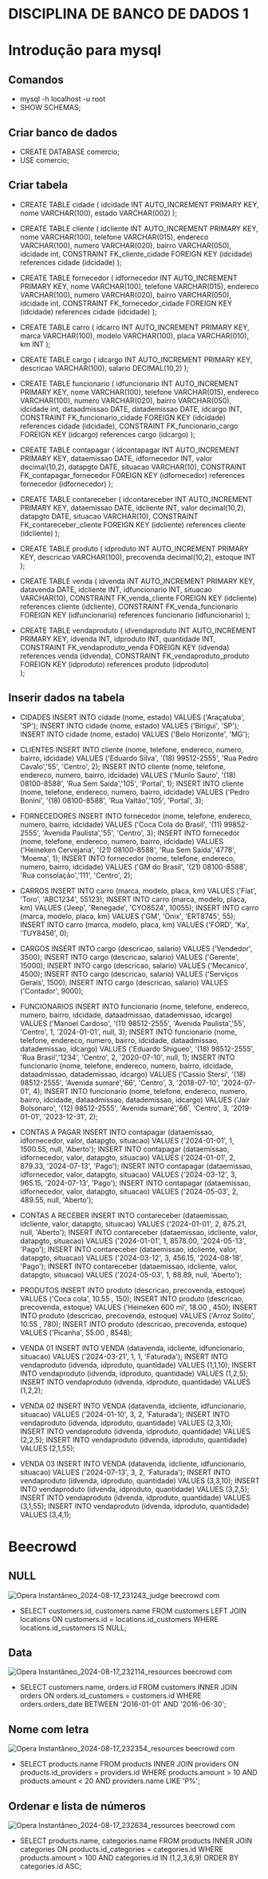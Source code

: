 # DISCIPLINA DE BANCO DE DADOS 1
# Introdução para mysql
## Comandos
  - mysql -h localhost -u root
  - SHOW SCHEMAS;

## Criar banco de dados
  - CREATE DATABASE comercio;
  - USE comercio;

## Criar tabela
  - CREATE TABLE cidade
    (
    	idcidade 	INT AUTO_INCREMENT PRIMARY KEY,
      nome		VARCHAR(100),
      estado		VARCHAR(002)
    );
    
  - CREATE TABLE cliente
    (
    	idcliente   INT AUTO_INCREMENT PRIMARY KEY,
      nome		VARCHAR(100),
      telefone	VARCHAR(015),
      endereco	VARCHAR(100),
      numero		VARCHAR(020),
      bairro		VARCHAR(050),
      idcidade	int,
      CONSTRAINT FK_cliente_cidade 
      FOREIGN KEY (idcidade) references cidade (idcidade)
    );
    
  - CREATE TABLE fornecedor
    (
    	idfornecedor INT AUTO_INCREMENT PRIMARY KEY,
      nome		 VARCHAR(100),
      telefone	 VARCHAR(015),
      endereco	 VARCHAR(100),
      numero		 VARCHAR(020),
      bairro		 VARCHAR(050),
      idcidade	 int,
      CONSTRAINT FK_fornecedor_cidade 
      FOREIGN KEY (idcidade) references cidade (idcidade)
    );
    
  - CREATE TABLE carro
    (
    	idcarro 	 INT AUTO_INCREMENT PRIMARY KEY,
      marca		 VARCHAR(100),
      modelo		 VARCHAR(100),
      placa		 VARCHAR(010),
      km			 INT
    );
    
  - CREATE TABLE cargo
    (
    	idcargo		 INT AUTO_INCREMENT PRIMARY KEY,
      descricao	 VARCHAR(100),
      salario		 DECIMAL(10,2)
    );
    
  - CREATE TABLE funcionario
    (
    	idfuncionario INT AUTO_INCREMENT PRIMARY KEY,
      nome		  VARCHAR(100),
      telefone	  VARCHAR(015),
      endereco	  VARCHAR(100),
      numero		  VARCHAR(020),
      bairro		  VARCHAR(050),
    	idcidade	 int,
      dataadmissao  DATE,
      datademissao  DATE,
      idcargo		  INT,
      CONSTRAINT FK_funcionario_cidade 
      FOREIGN KEY (idcidade) references cidade (idcidade),
      CONSTRAINT FK_funcionario_cargo
      FOREIGN KEY (idcargo) references cargo (idcargo)
    );
    
  - CREATE TABLE contapagar
    (
    	idcontapagar 	INT AUTO_INCREMENT PRIMARY KEY,
      dataemissao		DATE,
      idfornecedor	INT,
      valor			decimal(10,2),
      datapgto		DATE,
      situacao		VARCHAR(10),
      CONSTRAINT FK_contapagar_fornecedor
      FOREIGN KEY (idfornecedor) references fornecedor (idfornecedor)
    );
    
  - CREATE TABLE contareceber
    (
    	idcontareceber	INT AUTO_INCREMENT PRIMARY KEY,
      dataemissao		DATE,
      idcliente 		INT,
      valor			decimal(10,2),
      datapgto		DATE,
      situacao		VARCHAR(10),
      CONSTRAINT FK_contareceber_cliente
      FOREIGN KEY (idcliente) references cliente (idcliente)
    );
    
  - CREATE TABLE produto
    (
    	idproduto		INT AUTO_INCREMENT PRIMARY KEY,
      descricao		VARCHAR(100),
      precovenda		decimal(10,2),
      estoque			INT
    );
    
  - CREATE TABLE venda
    (
    	idvenda 		INT AUTO_INCREMENT PRIMARY KEY,
      datavenda		DATE,
      idcliente		INT,
      idfuncionario	INT,
    	situacao		VARCHAR(10),
      CONSTRAINT FK_venda_cliente
      FOREIGN KEY (idcliente) references cliente (idcliente),
    	CONSTRAINT FK_venda_funcionario
      FOREIGN KEY (idfuncionario) references funcionario (idfuncionario)
    );
    
  - CREATE TABLE vendaproduto
    (
    	idvendaproduto 	INT AUTO_INCREMENT PRIMARY KEY,
    	idvenda 		INT,
      idproduto		INT,
      quantidade		INT,
      CONSTRAINT FK_vendaproduto_venda
      FOREIGN KEY (idvenda) references venda (idvenda),
    	CONSTRAINT FK_vendaproduto_produto
      FOREIGN KEY (idproduto) references produto (idproduto)    
    );

## Inserir dados na tabela
  - CIDADES
  INSERT INTO cidade (nome, estado) VALUES ('Araçatuba', 'SP');
  INSERT INTO cidade (nome, estado) VALUES ('Birigui', 'SP');
  INSERT INTO cidade (nome, estado) VALUES ('Belo Horizonte', 'MG');
  
  - CLIENTES
  INSERT INTO cliente (nome, telefone, endereco, numero, bairro, idcidade)
  VALUES ('Eduardo Silva', '(18) 99512-2555', 'Rua Pedro Cavalo','55', 'Centro', 2);
  INSERT INTO cliente (nome, telefone, endereco, numero, bairro, idcidade)
  VALUES ('Murilo Sauro', '(18) 08100-8588', 'Rua Sem Saída','105', 'Portal', 1);
  INSERT INTO cliente (nome, telefone, endereco, numero, bairro, idcidade)
  VALUES ('Pedro Bonini', '(18) 08100-8588', 'Rua Valtão','105', 'Portal', 3);
  
  - FORNECEDORES
  INSERT INTO fornecedor (nome, telefone, endereco, numero, bairro, idcidade)
  VALUES ('Coca Cola do Brasil', '(11) 99852-2555', 'Avenida Paulista','55', 'Centro', 3);
  INSERT INTO fornecedor (nome, telefone, endereco, numero, bairro, idcidade)
  VALUES ('Heineken Cervejaria', '(21) 08100-8588', 'Rua Sem Saída','4778', 'Moema', 1);
  INSERT INTO fornecedor (nome, telefone, endereco, numero, bairro, idcidade)
  VALUES ('GM do Brasil', '(21) 08100-8588', 'Rua consolação','111', 'Centro', 2);
  
  - CARROS 
  INSERT INTO carro (marca, modelo, placa, km) VALUES ('Fiat', 'Toro', 'ABC1234', 55123);
  INSERT INTO carro (marca, modelo, placa, km) VALUES ('Jeep', 'Renegade', 'CYO8524', 10055);
  INSERT INTO carro (marca, modelo, placa, km) VALUES ('GM', 'Onix', 'ERT8745', 55);
  INSERT INTO carro (marca, modelo, placa, km) VALUES ('FORD', 'Ka', 'TUY8456', 0);
  
  - CARGOS
  INSERT INTO cargo (descricao, salario) VALUES ('Vendedor', 3500);
  INSERT INTO cargo (descricao, salario) VALUES ('Gerente', 15000);
  INSERT INTO cargo (descricao, salario) VALUES ('Mecanico', 4500);
  INSERT INTO cargo (descricao, salario) VALUES ('Serviços Gerais', 1500);
  INSERT INTO cargo (descricao, salario) VALUES ('Contador', 9000);
  
  - FUNCIONARIOS
  INSERT INTO funcionario (nome, telefone, endereco, numero, bairro, idcidade, dataadmissao, datademissao, idcargo)
  VALUES ('Manoel Cardoso', '(11) 98512-2555', 'Avenida Paulista','55', 'Centro', 1, '2024-01-01', null, 3);
  INSERT INTO funcionario (nome, telefone, endereco, numero, bairro, idcidade, dataadmissao, datademissao, idcargo)
  VALUES ('Eduardo Shigueo', '(18) 98512-2555', 'Rua Brasil','1234', 'Centro', 2, '2020-07-10', null, 1);
  INSERT INTO funcionario (nome, telefone, endereco, numero, bairro, idcidade, dataadmissao, datademissao, idcargo)
  VALUES ('Cassio Stersi', '(18) 98512-2555', 'Avenida sumaré','66', 'Centro', 3, '2018-07-10', '2024-07-01', 4);
  INSERT INTO funcionario (nome, telefone, endereco, numero, bairro, idcidade, dataadmissao, datademissao, idcargo)
  VALUES ('Jair Bolsonaro', '(12) 98512-2555', 'Avenida sumaré','66', 'Centro', 3, '2019-01-01', '2023-12-31', 2);
  
  - CONTAS A PAGAR
  INSERT INTO contapagar (dataemissao, idfornecedor, valor, datapgto, situacao)
  VALUES ('2024-01-01', 1, 1500.55, null, 'Aberto');
  INSERT INTO contapagar (dataemissao, idfornecedor, valor, datapgto, situacao)
  VALUES ('2024-01-01', 2, 879.33, '2024-07-13', 'Pago');
  INSERT INTO contapagar (dataemissao, idfornecedor, valor, datapgto, situacao)
  VALUES ('2024-03-12', 3, 965.15, '2024-07-13', 'Pago');
  INSERT INTO contapagar (dataemissao, idfornecedor, valor, datapgto, situacao)
  VALUES ('2024-05-03', 2, 489.55, null, 'Aberto');
  
  - CONTAS A RECEBER
  INSERT INTO contareceber (dataemissao, idcliente, valor, datapgto, situacao)
  VALUES ('2024-01-01', 2, 875.21, null, 'Aberto');
  INSERT INTO contareceber (dataemissao, idcliente, valor, datapgto, situacao)
  VALUES ('2024-01-01', 1, 8578.00, '2024-05-13', 'Pago');
  INSERT INTO contareceber (dataemissao, idcliente, valor, datapgto, situacao)
  VALUES ('2024-03-12', 3, 456.15, '2024-08-18', 'Pago');
  INSERT INTO contareceber (dataemissao, idcliente, valor, datapgto, situacao)
  VALUES ('2024-05-03', 1, 88.89, null, 'Aberto');
  
  - PRODUTOS
  INSERT INTO produto (descricao, precovenda, estoque) VALUES ('Coca cola', 10.55 , 150);
  INSERT INTO produto (descricao, precovenda, estoque) VALUES ('Heineken 600 ml', 18.00 , 450);
  INSERT INTO produto (descricao, precovenda, estoque) VALUES ('Arroz Solito', 10.55 , 780);
  INSERT INTO produto (descricao, precovenda, estoque) VALUES ('Picanha', 55.00 , 8548);
  
  - VENDA 01
  INSERT INTO VENDA (datavenda, idcliente, idfuncionario, situacao) VALUES ('2024-03-21', 1, 1, 'Faturada');
  INSERT INTO vendaproduto (idvenda, idproduto, quantidade) VALUES (1,1,10);
  INSERT INTO vendaproduto (idvenda, idproduto, quantidade) VALUES (1,2,5);
  INSERT INTO vendaproduto (idvenda, idproduto, quantidade) VALUES (1,2,2);
  
  - VENDA 02
  INSERT INTO VENDA (datavenda, idcliente, idfuncionario, situacao) VALUES ('2024-01-10', 3, 2, 'Faturada');
  INSERT INTO vendaproduto (idvenda, idproduto, quantidade) VALUES (2,3,10);
  INSERT INTO vendaproduto (idvenda, idproduto, quantidade) VALUES (2,2,5);
  INSERT INTO vendaproduto (idvenda, idproduto, quantidade) VALUES (2,1,55);
  
  - VENDA 03
  INSERT INTO VENDA (datavenda, idcliente, idfuncionario, situacao) VALUES ('2024-07-13', 3, 2, 'Faturada');
  INSERT INTO vendaproduto (idvenda, idproduto, quantidade) VALUES (3,3,10);
  INSERT INTO vendaproduto (idvenda, idproduto, quantidade) VALUES (3,2,5);
  INSERT INTO vendaproduto (idvenda, idproduto, quantidade) VALUES (3,1,55);
  INSERT INTO vendaproduto (idvenda, idproduto, quantidade) VALUES (3,4,1);

# Beecrowd
## NULL
![Opera Instantâneo_2024-08-17_231243_judge beecrowd com](https://github.com/user-attachments/assets/6962d94a-770d-4421-8131-62d563fff689)
- SELECT customers.id, customers.name
  FROM customers
  LEFT JOIN locations ON customers.id = locations.id_customers
  WHERE locations.id_customers IS NULL;
## Data
![Opera Instantâneo_2024-08-17_232114_resources beecrowd com](https://github.com/user-attachments/assets/613af429-98e1-4c96-a9c5-2bc329a8f218)
- SELECT customers.name, orders.id
  FROM customers
  INNER JOIN orders ON orders.id_customers = customers.id
  WHERE orders.orders_date BETWEEN '2016-01-01' AND '2016-06-30';
## Nome com letra
![Opera Instantâneo_2024-08-17_232354_resources beecrowd com](https://github.com/user-attachments/assets/646f8d5e-7f48-487c-b827-10131e25294b)
- SELECT products.name 
  FROM products
  INNER JOIN providers ON products.id_providers = providers.id
  WHERE products.amount > 10 AND products.amount < 20 
  AND providers.name LIKE 'P%';
## Ordenar e lista de números
![Opera Instantâneo_2024-08-17_232634_resources beecrowd com](https://github.com/user-attachments/assets/625d80df-2d10-4fae-927f-e8103377b975)
- SELECT products.name, categories.name
  FROM products
  INNER JOIN categories ON products.id_categories = categories.id
  WHERE products.amount > 100 AND categories.id IN (1,2,3,6,9) 
  ORDER BY categories.id ASC;



